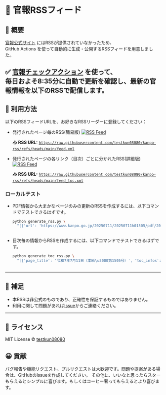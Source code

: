 # 📢 官報RSSフィード

## 📌 概要
[官報公式サイト](https://www.kanpo.go.jp/index.html) にはRSSが提供されていなかったため、  
GitHub Actions を使って自動的に生成・公開するRSSフィードを用意しました。

✅ [官報チェックアクション](https://github.com/testkun08080/action-kanpo) を使って、  
毎日およそ8:35分に自動で更新を確認し、最新の官報情報を以下のRSSで配信します。
---

## 🔗 利用方法

以下のRSSフィードURLを、お好きなRSSリーダーに登録してください：

- 発行されたページ毎のRSS(簡易版)
  [![RSS Feed](https://img.shields.io/badge/RSS-Subscribe-orange?logo=rss)](https://raw.githubusercontent.com/testkun08080/kanpo-rss/refs/heads/main/feed.xml)

  📥 **RSS URL:**
  [`https://raw.githubusercontent.com/testkun08080/kanpo-rss/refs/heads/main/feed.xml`](https://raw.githubusercontent.com/testkun08080/kanpo-rss/refs/heads/main/feed.xml)

- 発行されたページの各リンク（目次）ごとに分かれたRSS(詳細版)
  [![RSS Feed](https://img.shields.io/badge/RSS-Subscribe-orange?logo=rss)](https://raw.githubusercontent.com/testkun08080/kanpo-rss/refs/heads/main/feed_toc.xml)

    📥 **RSS URL:**
  [`https://raw.githubusercontent.com/testkun08080/kanpo-rss/refs/heads/main/feed_toc.xml`](https://raw.githubusercontent.com/testkun08080/kanpo-rss/refs/heads/main/feed_toc.xml)
  


### ローカルテスト
- PDF情報から大まかなページのみの更新のRSSを作成するには、以下コマンドでテストできるはずです。
  ```zsh
  python generate_rss.py \
    "[{'url': 'https://www.kanpo.go.jp/20250711/20250711h01505/pdf/20250711h01505full00010032.pdf', 'name': '令和7年7月11日（本紙\u3000第1505号）', 'filename': '20250711h01505full00010032.pdf'}, {'url': 'https://www.kanpo.go.jp/20250711/20250711g00160/pdf/20250711g00160full00010104.pdf', 'name': '令和7年7月11日（号外\u3000第160号）', 'filename': '20250711g00160full00010104.pdf'}, {'url': 'https://www.kanpo.go.jp/20250711/20250711c00128/pdf/20250711c00128full00010080.pdf', 'name': '令和7年7月11日（政府調達\u3000第128号）', 'filename': '20250711c00128full00010080.pdf'}]"
    
  ```

- 目次毎の情報からRSSを作成するには、以下コマンドでテストできるはずです。
  ```zsh
  python generate_toc_rss.py \
    "[{'page_title': '令和7年7月11日（本紙\u3000第1505号）', 'toc_infos': [[{'element_type': 'h2', 'value': 'その他告示'}, {'element_type': 'ul', 'value': [{'link_title': '地方自治法第二百九十一条の三第一項の規定により広域連合の規約変更を許可した件（総務二五七）', 'url': 'https://www.kanpo.go.jp/20250711/20250711h01505/20250711h015050001f.html'}, {'link_title': '特定国外派遣組織を指定する件（同二五八）', 'url': 'https://www.kanpo.go.jp/20250711/20250711h01505/20250711h015050001f.html'}, {'link_title': '裁判外紛争解決手続の利用の促進に関する法律第十七条第一項の規定による届出があった件（法務一〇八）', 'url': 'https://www.kanpo.go.jp/20250711/20250711h01505/20250711h015050001f.html'}, {'link_title': '第二次世界大戦の間にインドネシア共和国パプア州及び西パプア州において死亡した日本の兵士の遺骨の発掘、収集及び送還に関する日本国政府とインドネシア共和国政府との間の協定の有効期間の延長に関する書簡の交換に関する件（外務二六七）', 'url': 'https://www.kanpo.go.jp/20250711/20250711h01505/20250711h015050002f.html'}, {'link_title': '第二次世界大戦の間にインドネシア共和国パプア州及び西パプア州において死亡した日本の兵士の遺骨の発掘、収集及び送還に関する日本国政府とインドネシア共和国政府との間の協定を改正する議定書の署名及び効力発生に関する件（同二六八）', 'url': 'https://www.kanpo.go.jp/20250711/20250711h01505/20250711h015050002f.html'}, {'link_title': '保安林の指定施業要件を変更する件（農林水産一一二〇～一一二五）', 'url': 'https://www.kanpo.go.jp/20250711/20250711h01505/20250711h015050002f.html'}, {'link_title': '高速自動車国道に関する件（国土交通五二四）', 'url': 'https://www.kanpo.go.jp/20250711/20250711h01505/20250711h015050004f.html'}, {'link_title': '道路に関する件（東北地方整備局五六）', 'url': 'https://www.kanpo.go.jp/20250711/20250711h01505/20250711h015050004f.html'}, {'link_title': '道路に関する件（関東地方整備局一六六）', 'url': 'https://www.kanpo.go.jp/20250711/20250711h01505/20250711h015050004f.html'}, {'link_title': '道路に関する件（北陸地方整備局三六、三七）', 'url': 'https://www.kanpo.go.jp/20250711/20250711h01505/20250711h015050004f.html'}, {'link_title': '道路に関する件（四国地方整備局四〇、四一）', 'url': 'https://www.kanpo.go.jp/20250711/20250711h01505/20250711h015050004f.html'}]}], [{'element_type': 'h2', 'value': '人事異動'}, {'element_type': 'ul', 'value': [{'link_title': '内閣法制局\u3000公正取引委員会\u3000国家公安委員会\u3000警察庁\u3000復興庁', 'url': 'https://www.kanpo.go.jp/20250711/20250711h01505/20250711h015050005f.html'}]}], [{'element_type': 'h2', 'value': '官庁報告'}, {'element_type': 'h3', 'value': '官庁事項'}, {'element_type': 'ul', 'value': [{'link_title': '国営土地改良事業の工事完了の公告（農林水産省）', 'url': 'https://www.kanpo.go.jp/20250711/20250711h01505/20250711h015050005f.html'}, {'link_title': '北陸地方整備局公示（北陸地方整備局）', 'url': 'https://www.kanpo.go.jp/20250711/20250711h01505/20250711h015050005f.html'}, {'link_title': '四国地方整備局公示（四国地方整備局）', 'url': 'https://www.kanpo.go.jp/20250711/20250711h01505/20250711h015050005f.html'}]}, {'element_type': 'h3', 'value': '法務'}, {'element_type': 'ul', 'value': [{'link_title': '公証人任免（法務省）', 'url': 'https://www.kanpo.go.jp/20250711/20250711h01505/20250711h015050005f.html'}]}, {'element_type': 'h3', 'value': '国家試験'}, {'element_type': 'ul', 'value': [{'link_title': '令和七年度土地改良換地士資格試験の実施について（農林水産省）', 'url': 'https://www.kanpo.go.jp/20250711/20250711h01505/20250711h015050006f.html'}, {'link_title': '旅券法第十九条の二第一項の規定に基づく一般旅券の返納命令に関する通知（外務省）', 'url': 'https://www.kanpo.go.jp/20250711/20250711h01505/20250711h015050006f.html'}, {'link_title': '日本国に帰化を許可する件（法務省告示配五七）', 'url': 'https://www.kanpo.go.jp/20250711/20250711h01505/20250711h015050006f.html'}]}], [{'element_type': 'h2', 'value': '公告'}, {'element_type': 'h3', 'value': '諸事項'}, {'element_type': 'h4', 'value': '官庁'}, {'element_type': 'ul', 'value': [{'link_title': '有権者申出方、金融商品取引業者の営業保証金に係る配当表、苅田港松山地区土砂処分場公有水面埋立事業の実施引継ぎ関係', 'url': 'https://www.kanpo.go.jp/20250711/20250711h01505/20250711h015050007f.html'}]}, {'element_type': 'h4', 'value': '裁判所'}, {'element_type': 'ul', 'value': [{'link_title': '相続、公示催告、失踪、除権決定、破産、免責、特別清算、再生、所有者不明関係', 'url': 'https://www.kanpo.go.jp/20250711/20250711h01505/20250711h015050008f.html'}]}, {'element_type': 'h4', 'value': '特殊法人等'}, {'element_type': 'ul', 'value': [{'link_title': '企業年金基金解散・清算人就任関係', 'url': 'https://www.kanpo.go.jp/20250711/20250711h01505/20250711h015050029f.html'}]}, {'element_type': 'h4', 'value': [{'link_title': '会社その他', 'url': 'https://www.kanpo.go.jp/20250711/20250711h01505/20250711h015050029f.html'}]}]]}, {'page_title': '令和7年7月11日（号外\u3000第160号）', 'toc_infos': [[{'element_type': 'h2', 'value': '政令'}, {'element_type': 'ul', 'value': [{'link_title': '鳥獣の保護及び管理並びに狩猟の適正化に関する法律の一部を改正する法律の施行期日を定める政令（二五四）', 'url': 'https://www.kanpo.go.jp/20250711/20250711g00160/20250711g001600002f.html'}, {'link_title': '鳥獣の保護及び管理並びに狩猟の適正化に関する法律施行令の一部を改正する政令（二五五）', 'url': 'https://www.kanpo.go.jp/20250711/20250711g00160/20250711g001600002f.html'}, {'link_title': 'ランピースキン病を家畜伝染病予防法第六十二条第一項の疾病の種類として指定する等の政令（二五六）', 'url': 'https://www.kanpo.go.jp/20250711/20250711g00160/20250711g001600003f.html'}]}], [{'element_type': 'h2', 'value': '省令'}, {'element_type': 'ul', 'value': [{'link_title': '鳥獣の保護及び管理並びに狩猟の適正化に関する法律施行規則及び環境省関係構造改革特別区域法第三十五条に規定する政令等規制事業に係る省令の特例に関する措置を定める省令の一部を改正する省令（環境二一）', 'url': 'https://www.kanpo.go.jp/20250711/20250711g00160/20250711g001600005f.html'}]}], [{'element_type': 'h2', 'value': 'その他告示'}, {'element_type': 'ul', 'value': [{'link_title': '国債の発行等に関する省令第五条第十一項の規定に基づき発行した割引短期国債の発行条件等を告示（財務一九〇）', 'url': 'https://www.kanpo.go.jp/20250711/20250711g00160/20250711g001600007f.html'}, {'link_title': '政府資金調達事務取扱規則第五条第十一項の規定に基づき発行した政府短期証券の発行条件等を告示（同一九一～一九六）', 'url': 'https://www.kanpo.go.jp/20250711/20250711g00160/20250711g001600007f.html'}]}], [{'element_type': 'h2', 'value': '公告'}, {'element_type': 'h3', 'value': '諸事項'}, {'element_type': 'h4', 'value': '官庁'}, {'element_type': 'ul', 'value': [{'link_title': '製造たばこ小売定価関係', 'url': 'https://www.kanpo.go.jp/20250711/20250711g00160/20250711g001600010f.html'}]}, {'element_type': 'h4', 'value': '裁判所'}, {'element_type': 'ul', 'value': [{'link_title': '破産、免責関係', 'url': 'https://www.kanpo.go.jp/20250711/20250711g00160/20250711g001600014f.html'}]}, {'element_type': 'h4', 'value': '特殊法人等'}, {'element_type': 'ul', 'value': [{'link_title': '西日本高速道路株式会社料金の額及び徴収期間の変更、生命保険契約者保護機構令和六年度決算関係', 'url': 'https://www.kanpo.go.jp/20250711/20250711g00160/20250711g001600032f.html'}]}, {'element_type': 'h4', 'value': '地方公共団体'}, {'element_type': 'ul', 'value': [{'link_title': '教育職員免許状失効、行旅死亡人、押収物還付関係', 'url': 'https://www.kanpo.go.jp/20250711/20250711g00160/20250711g001600034f.html'}]}, {'element_type': 'h4', 'value': [{'link_title': '会社その他', 'url': 'https://www.kanpo.go.jp/20250711/20250711g00160/20250711g001600034f.html'}]}, {'element_type': 'h4', 'value': [{'link_title': '会社決算公告', 'url': 'https://www.kanpo.go.jp/20250711/20250711g00160/20250711g001600039f.html'}]}]]}, {'page_title': '令和7年7月11日（政府調達\u3000第128号）', 'toc_infos': [[{'element_type': 'h4', 'value': '入札公告'}, {'element_type': 'ul', 'value': [{'link_title': '入札公告', 'url': 'https://www.kanpo.go.jp/20250711/20250711c00128/20250711c001280001f.html'}, {'link_title': '入札公告（建設工事）', 'url': 'https://www.kanpo.go.jp/20250711/20250711c00128/20250711c001280051f.html'}]}, {'element_type': 'h4', 'value': '調達予定'}, {'element_type': 'ul', 'value': [{'link_title': '入札公告（公示）予定の公示', 'url': 'https://www.kanpo.go.jp/20250711/20250711c00128/20250711c001280054f.html'}]}, {'element_type': 'h4', 'value': '招請'}, {'element_type': 'ul', 'value': [{'link_title': '資料提供招請に関する公表', 'url': 'https://www.kanpo.go.jp/20250711/20250711c00128/20250711c001280054f.html'}, {'link_title': '意見招請に関する公示', 'url': 'https://www.kanpo.go.jp/20250711/20250711c00128/20250711c001280054f.html'}]}, {'element_type': 'h4', 'value': '随意契約'}, {'element_type': 'ul', 'value': [{'link_title': '随意契約に関する公示', 'url': 'https://www.kanpo.go.jp/20250711/20250711c00128/20250711c001280056f.html'}]}, {'element_type': 'h4', 'value': '落札'}, {'element_type': 'ul', 'value': [{'link_title': '落札者等の公示', 'url': 'https://www.kanpo.go.jp/20250711/20250711c00128/20250711c001280063f.html'}, {'link_title': '落札者等の公示の変更', 'url': 'https://www.kanpo.go.jp/20250711/20250711c00128/20250711c001280076f.html'}]}]]}]"
    
  ```

---

## 💬 補足
- 本RSSは非公式のものであり、正確性を保証するものではありません。
- 利用に関して問題があれば[Issue](https://github.com/testkun08080/kanpo-rss/issues)からご連絡ください。

---

## 📄 ライセンス

MIT License © [testkun08080](https://github.com/testkun08080)

## 😀 貢献
バグ報告や機能リクエスト、プルリクエストは大歓迎です。問題や提案がある場合は、GitHubのIssueを作成してください。
その他に、いいなと思ったらスターもらえるとシンプルに喜びます。もしくはコーヒー奢ってもらえるとより喜びます。